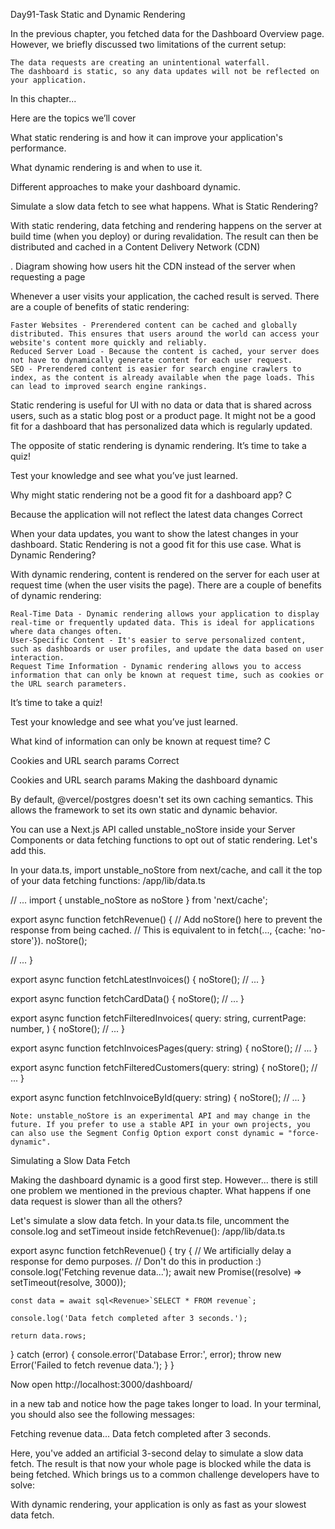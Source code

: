 Day91-Task Static and Dynamic Rendering

In the previous chapter, you fetched data for the Dashboard Overview page. However, we briefly discussed two limitations of the current setup:

    The data requests are creating an unintentional waterfall.
    The dashboard is static, so any data updates will not be reflected on your application.

In this chapter...

Here are the topics we’ll cover

What static rendering is and how it can improve your application's performance.

What dynamic rendering is and when to use it.

Different approaches to make your dashboard dynamic.

Simulate a slow data fetch to see what happens.
What is Static Rendering?

With static rendering, data fetching and rendering happens on the server at build time (when you deploy) or during revalidation. The result can then be distributed and cached in a Content Delivery Network (CDN)

.
Diagram showing how users hit the CDN instead of the server when requesting a page

Whenever a user visits your application, the cached result is served. There are a couple of benefits of static rendering:

    Faster Websites - Prerendered content can be cached and globally distributed. This ensures that users around the world can access your website's content more quickly and reliably.
    Reduced Server Load - Because the content is cached, your server does not have to dynamically generate content for each user request.
    SEO - Prerendered content is easier for search engine crawlers to index, as the content is already available when the page loads. This can lead to improved search engine rankings.

Static rendering is useful for UI with no data or data that is shared across users, such as a static blog post or a product page. It might not be a good fit for a dashboard that has personalized data which is regularly updated.

The opposite of static rendering is dynamic rendering.
It’s time to take a quiz!

Test your knowledge and see what you’ve just learned.

Why might static rendering not be a good fit for a dashboard app?
C

Because the application will not reflect the latest data changes
Correct

When your data updates, you want to show the latest changes in your dashboard. Static Rendering is not a good fit for this use case.
What is Dynamic Rendering?

With dynamic rendering, content is rendered on the server for each user at request time (when the user visits the page). There are a couple of benefits of dynamic rendering:

    Real-Time Data - Dynamic rendering allows your application to display real-time or frequently updated data. This is ideal for applications where data changes often.
    User-Specific Content - It's easier to serve personalized content, such as dashboards or user profiles, and update the data based on user interaction.
    Request Time Information - Dynamic rendering allows you to access information that can only be known at request time, such as cookies or the URL search parameters.

It’s time to take a quiz!

Test your knowledge and see what you’ve just learned.

What kind of information can only be known at request time?
C

Cookies and URL search params
Correct

Cookies and URL search params
Making the dashboard dynamic

By default, @vercel/postgres doesn't set its own caching semantics. This allows the framework to set its own static and dynamic behavior.

You can use a Next.js API called unstable_noStore inside your Server Components or data fetching functions to opt out of static rendering. Let's add this.

In your data.ts, import unstable_noStore from next/cache, and call it the top of your data fetching functions:
/app/lib/data.ts

// ...
import { unstable_noStore as noStore } from 'next/cache';
 
export async function fetchRevenue() {
  // Add noStore() here to prevent the response from being cached.
  // This is equivalent to in fetch(..., {cache: 'no-store'}).
  noStore();
 
  // ...
}
 
export async function fetchLatestInvoices() {
  noStore();
  // ...
}
 
export async function fetchCardData() {
  noStore();
  // ...
}
 
export async function fetchFilteredInvoices(
  query: string,
  currentPage: number,
) {
  noStore();
  // ...
}
 
export async function fetchInvoicesPages(query: string) {
  noStore();
  // ...
}
 
export async function fetchFilteredCustomers(query: string) {
  noStore();
  // ...
}
 
export async function fetchInvoiceById(query: string) {
  noStore();
  // ...
}

    Note: unstable_noStore is an experimental API and may change in the future. If you prefer to use a stable API in your own projects, you can also use the Segment Config Option export const dynamic = "force-dynamic".

Simulating a Slow Data Fetch

Making the dashboard dynamic is a good first step. However... there is still one problem we mentioned in the previous chapter. What happens if one data request is slower than all the others?

Let's simulate a slow data fetch. In your data.ts file, uncomment the console.log and setTimeout inside fetchRevenue():
/app/lib/data.ts

export async function fetchRevenue() {
  try {
    // We artificially delay a response for demo purposes.
    // Don't do this in production :)
    console.log('Fetching revenue data...');
    await new Promise((resolve) => setTimeout(resolve, 3000));
 
    const data = await sql<Revenue>`SELECT * FROM revenue`;
 
    console.log('Data fetch completed after 3 seconds.');
 
    return data.rows;
  } catch (error) {
    console.error('Database Error:', error);
    throw new Error('Failed to fetch revenue data.');
  }
}

Now open http://localhost:3000/dashboard/

in a new tab and notice how the page takes longer to load. In your terminal, you should also see the following messages:

Fetching revenue data...
Data fetch completed after 3 seconds.

Here, you've added an artificial 3-second delay to simulate a slow data fetch. The result is that now your whole page is blocked while the data is being fetched. Which brings us to a common challenge developers have to solve:

With dynamic rendering, your application is only as fast as your slowest data fetch.